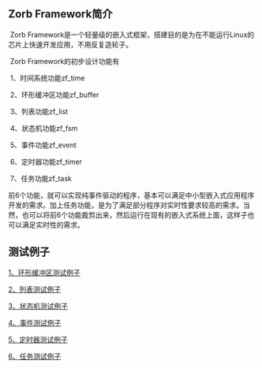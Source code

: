 ## Zorb Framework简介
​	Zorb Framework是一个轻量级的嵌入式框架，搭建目的是为在不能运行Linux的芯片上快速开发应用，不用反复造轮子。

​	Zorb Framework的初步设计功能有

​	1、时间系统功能zf_time

​	2、环形缓冲区功能zf_buffer

​	3、列表功能zf_list

​	4、状态机功能zf_fsm

​	5、事件功能zf_event

​	6、定时器功能zf_timer

​	7、任务功能zf_task

​	前6个功能，就可以实现纯事件驱动的程序，基本可以满足中小型嵌入式应用程序开发的需求。加上任务功能，是为了满足部分程序对实时性要求较高的需求。当然，也可以将前6个功能裁剪出来，然后运行在现有的嵌入式系统上面，这样子也可以满足实时性的需求。

## 测试例子

[1、环形缓冲区测试例子](https://www.cnblogs.com/54zorb/p/9278680.html)

[2、列表测试例子](https://www.cnblogs.com/54zorb/p/9279805.html)

[3、状态机测试例子](https://www.cnblogs.com/54zorb/p/9285805.html)

[4、事件测试例子](https://www.cnblogs.com/54zorb/p/9325298.html)

[5、定时器测试例子](https://www.cnblogs.com/54zorb/p/9325510.html)

[6、任务测试例子](https://www.cnblogs.com/54zorb/p/9337754.html)

